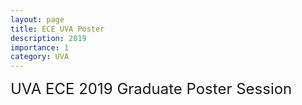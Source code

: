 ```yaml
---
layout: page
title: ECE UVA Poster
description: 2019
importance: 1
category: UVA
---
```

 
<font size="+2.6">UVA ECE 2019 Graduate Poster Session</font> 
  <br/>

<div id="pdf">
     <object id="pdf_content" width="100%" height="70px" type="application/pdf" trusted="yes" application="yes" title="Assembly" data="https://paulbonczek.github.io/assets/pdf/2019_ECE_UVA.pdf">
    </object>
</div>

<!-- <a href="https://pauljbonczek.github.io/files/2020_UVERS.pdf" target="_blank" rel="noopener noreferrer">Link</a> to open in a new tab. -->
